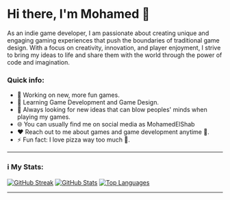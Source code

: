 # Hi there, I'm Mohamed 👋


As an indie game developer, I am passionate about creating unique and engaging gaming experiences that push the boundaries of traditional game design. With a focus on creativity, innovation, and player enjoyment, I strive to bring my ideas to life and share them with the world through the power of code and imagination.

### Quick info:
- 🔭 Working on new, more fun games.
- 🌱 Learning Game Development and Game Design.
- 🤔 Always looking for new ideas that can blow peoples' minds when playing my games.
- 🌐 You can usually find me on social media as MohamedElShab
- ❤️ Reach out to me about games and game development anytime 🤗.
- ⚡ Fun fact: I love pizza way too much 🍕.

---

### ℹ️ My Stats:
[![GitHub Streak](https://github-readme-streak-stats.herokuapp.com?user=MohamedGamalBarghash&theme=dark)](https://git.io/streak-stats)
[![GitHub Stats](https://github-readme-stats.vercel.app/api/?username=MohamedGamalBarghash&count_private=true&theme=react&showicons=true)](https://github.com/Amr-Wael-Dev)
[![Top Languages](https://github-readme-stats.vercel.app/api/top-langs/?username=MohamedGamalBarghash&layout=compact&theme=vision-friendly-dark)](https://github.com/anuraghazra/github-readme-stats)

---

<!--
**MohamedGamalBarghash/MohamedGamalBarghash** is a ✨ _special_ ✨ repository because its `README.md` (this file) appears on your GitHub profile.

Here are some ideas to get you started:

- 🔭 I’m currently working on ...
- 🌱 I’m currently learning ...
- 👯 I’m looking to collaborate on ...
- 🤔 I’m looking for help with ...
- 💬 Ask me about ...
- 📫 How to reach me: ...
- 😄 Pronouns: ...
- ⚡ Fun fact: ...
-->
